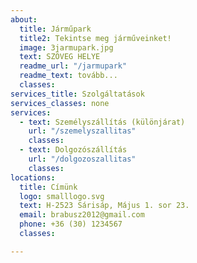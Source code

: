 ```yaml
---
about:
  title: Járműpark
  title2: Tekintse meg járműveinket!
  image: 3jarmupark.jpg
  text: SZÖVEG HELYE
  readme_url: "/jarmupark"
  readme_text: tovább...
  classes:
services_title: Szolgáltatások
services_classes: none  
services:
  - text: Személyszállítás (különjárat)
    url: "/szemelyszallitas"
    classes: 
  - text: Dolgozószállítás
    url: "/dolgozoszallitas"
    classes:
locations:
  title: Címünk
  logo: smalllogo.svg
  text: H-2523 Sárisáp, Május 1. sor 23.
  email: brabusz2012@gmail.com
  phone: +36 (30) 1234567
  classes:

---
```

